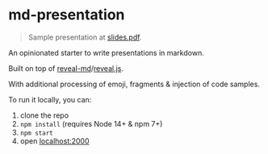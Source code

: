 # md-presentation

> Sample presentation at [slides.pdf](./slides.pdf).

An opinionated starter to write presentations in markdown.

Built on top of [reveal-md](https://github.com/webpro/reveal-md)/[reveal.js](https://revealjs.com/).

With additional processing of emoji, fragments & injection of code samples.

To run it locally, you can:

1. clone the repo
2. `npm install` (requires Node 14+ & npm 7+)
3. `npm start`
4. open [localhost:2000](http://localhost:2000)
